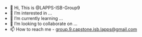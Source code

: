 - 👋 Hi, This is @LAPPS-ISB-Group9
- 👀 I’m interested in ...
- 🌱 I’m currently learning ...
- 💞️ I’m looking to collaborate on ...
- 📫 How to reach me - group.9.capstone.isb.lapps@gmail.com

<!---
LAPPS-ISB-Group9/LAPPS-ISB-Group9 is a ✨ special ✨ repository because its `README.md` (this file) appears on your GitHub profile.
You can click the Preview link to take a look at your changes.
--->
